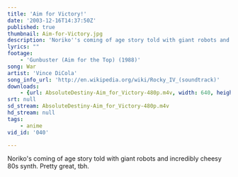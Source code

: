 ```yaml
---
title: 'Aim for Victory!'
date: '2003-12-16T14:37:50Z'
published: true
thumbnail: Aim-for-Victory.jpg
description: 'Noriko''s coming of age story told with giant robots and incredibly cheesy 80s synth. Pretty great, tbh.'
lyrics: ""
footage:
    - 'Gunbuster (Aim for the Top) (1988)'
song: War
artist: 'Vince DiCola'
song_info_url: 'http://en.wikipedia.org/wiki/Rocky_IV_(soundtrack)'
downloads:
    - {url: AbsoluteDestiny-Aim_for_Victory-480p.m4v, width: 640, height: 480, mimetype: video/mp4}
srt: null
sd_stream: AbsoluteDestiny-Aim_for_Victory-480p.m4v
hd_stream: null
tags:
    - anime
vid_id: '040'

---
```

Noriko's coming of age story told with giant robots and incredibly cheesy 80s synth. Pretty great, tbh.